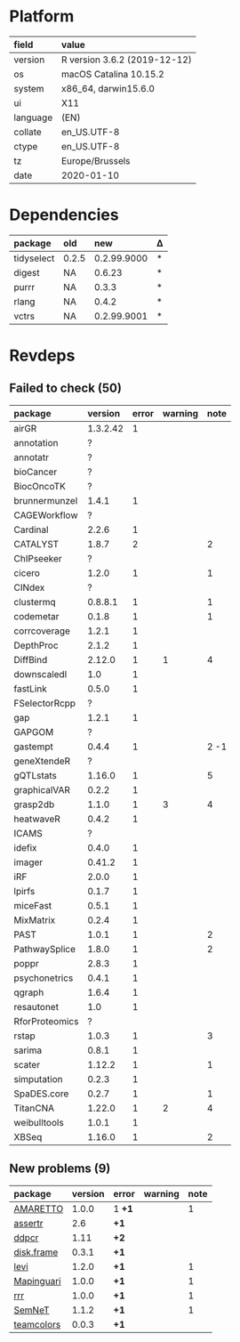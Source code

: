 # Platform

|field    |value                        |
|:--------|:----------------------------|
|version  |R version 3.6.2 (2019-12-12) |
|os       |macOS Catalina 10.15.2       |
|system   |x86_64, darwin15.6.0         |
|ui       |X11                          |
|language |(EN)                         |
|collate  |en_US.UTF-8                  |
|ctype    |en_US.UTF-8                  |
|tz       |Europe/Brussels              |
|date     |2020-01-10                   |

# Dependencies

|package    |old   |new         |Δ  |
|:----------|:-----|:-----------|:--|
|tidyselect |0.2.5 |0.2.99.9000 |*  |
|digest     |NA    |0.6.23      |*  |
|purrr      |NA    |0.3.3       |*  |
|rlang      |NA    |0.4.2       |*  |
|vctrs      |NA    |0.2.99.9001 |*  |

# Revdeps

## Failed to check (50)

|package        |version  |error |warning |note |
|:--------------|:--------|:-----|:-------|:----|
|airGR          |1.3.2.42 |1     |        |     |
|annotation     |?        |      |        |     |
|annotatr       |?        |      |        |     |
|bioCancer      |?        |      |        |     |
|BiocOncoTK     |?        |      |        |     |
|brunnermunzel  |1.4.1    |1     |        |     |
|CAGEWorkflow   |?        |      |        |     |
|Cardinal       |2.2.6    |1     |        |     |
|CATALYST       |1.8.7    |2     |        |2    |
|ChIPseeker     |?        |      |        |     |
|cicero         |1.2.0    |1     |        |1    |
|CINdex         |?        |      |        |     |
|clustermq      |0.8.8.1  |1     |        |1    |
|codemetar      |0.1.8    |1     |        |1    |
|corrcoverage   |1.2.1    |1     |        |     |
|DepthProc      |2.1.2    |1     |        |     |
|DiffBind       |2.12.0   |1     |1       |4    |
|downscaledl    |1.0      |1     |        |     |
|fastLink       |0.5.0    |1     |        |     |
|FSelectorRcpp  |?        |      |        |     |
|gap            |1.2.1    |1     |        |     |
|GAPGOM         |?        |      |        |     |
|gastempt       |0.4.4    |1     |        |2 -1 |
|geneXtendeR    |?        |      |        |     |
|gQTLstats      |1.16.0   |1     |        |5    |
|graphicalVAR   |0.2.2    |1     |        |     |
|grasp2db       |1.1.0    |1     |3       |4    |
|heatwaveR      |0.4.2    |1     |        |     |
|ICAMS          |?        |      |        |     |
|idefix         |0.4.0    |1     |        |     |
|imager         |0.41.2   |1     |        |     |
|iRF            |2.0.0    |1     |        |     |
|lpirfs         |0.1.7    |1     |        |     |
|miceFast       |0.5.1    |1     |        |     |
|MixMatrix      |0.2.4    |1     |        |     |
|PAST           |1.0.1    |1     |        |2    |
|PathwaySplice  |1.8.0    |1     |        |2    |
|poppr          |2.8.3    |1     |        |     |
|psychonetrics  |0.4.1    |1     |        |     |
|qgraph         |1.6.4    |1     |        |     |
|resautonet     |1.0      |1     |        |     |
|RforProteomics |?        |      |        |     |
|rstap          |1.0.3    |1     |        |3    |
|sarima         |0.8.1    |1     |        |     |
|scater         |1.12.2   |1     |        |1    |
|simputation    |0.2.3    |1     |        |     |
|SpaDES.core    |0.2.7    |1     |        |1    |
|TitanCNA       |1.22.0   |1     |2       |4    |
|weibulltools   |1.0.1    |1     |        |     |
|XBSeq          |1.16.0   |1     |        |2    |

## New problems (9)

|package                              |version |error    |warning |note |
|:------------------------------------|:-------|:--------|:-------|:----|
|[AMARETTO](problems.md#amaretto)     |1.0.0   |1 __+1__ |        |1    |
|[assertr](problems.md#assertr)       |2.6     |__+1__   |        |     |
|[ddpcr](problems.md#ddpcr)           |1.11    |__+2__   |        |     |
|[disk.frame](problems.md#diskframe)  |0.3.1   |__+1__   |        |     |
|[levi](problems.md#levi)             |1.2.0   |__+1__   |        |1    |
|[Mapinguari](problems.md#mapinguari) |1.0.0   |__+1__   |        |1    |
|[rrr](problems.md#rrr)               |1.0.0   |__+1__   |        |1    |
|[SemNeT](problems.md#semnet)         |1.1.2   |__+1__   |        |1    |
|[teamcolors](problems.md#teamcolors) |0.0.3   |__+1__   |        |     |

